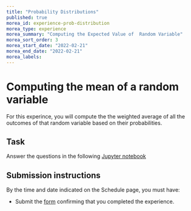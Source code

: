 ```yaml
---
title: "Probability Distributions"
published: true
morea_id: experience-prob-distribution
morea_type: experience
morea_summary: "Computing the Expected Value of  Random Variable"
morea_sort_order: 3
morea_start_date: "2022-02-21"
morea_end_date: "2022-02-21"
morea_labels:
---
```


# Computing the mean of a random variable
For this experince, you will compute the the weighted average of all the outcomes of that random variable based on their probabilities.

## Task
Answer the questions in the following [Jupyter notebook](resources/experience-prob-distribution.ipynb)


## Submission instructions

By the time and date indicated on the Schedule page, you must have:
  * Submit the [form](https://www.cognitoforms.com/MoseliMotsoehli/ProbabilityDistribution) confirming that you completed the experience.

